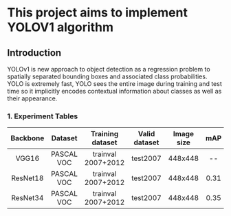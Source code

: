 # This project aims to implement YOLOV1 algorithm

## Introduction
YOLOv1 is new approach to object detection as a regression problem to spatially separated bounding boxes and associated class probabilities. YOLO is extremely fast, YOLO sees the entire image during training and test time so it implicitly encodes contextual information about classes as well as their appearance.

### 1. Experiment Tables

| Backbone | Dataset | Training dataset | Valid dataset | Image size | mAP | mAP_50 | mAP_75 |
|:---:|:---:|:---:|:---:|:---:|:---:|:---:|:---:|
|VGG16|PASCAL VOC|trainval 2007+2012|test2007|448x448|--|--|--|
|ResNet18|PASCAL VOC|trainval 2007+2012|test2007|448x448|0.31|0.55|0.31|
|ResNet34|PASCAL VOC|trainval 2007+2012|test2007|448x448|0.35|0.58|0.35|